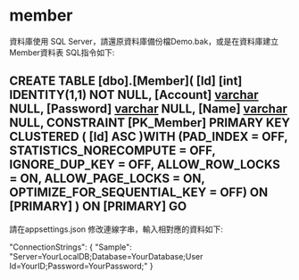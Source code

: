 # member

資料庫使用 SQL Server，請還原資料庫備份檔Demo.bak，或是在資料庫建立Member資料表
SQL指令如下:

CREATE TABLE [dbo].[Member](
	[Id] [int] IDENTITY(1,1) NOT NULL,
	[Account] [varchar](20) NULL,
	[Password] [varchar](50) NULL,
	[Name] [varchar](20) NULL,
 CONSTRAINT [PK_Member] PRIMARY KEY CLUSTERED 
(
	[Id] ASC
)WITH (PAD_INDEX = OFF, STATISTICS_NORECOMPUTE = OFF, IGNORE_DUP_KEY = OFF, ALLOW_ROW_LOCKS = ON, ALLOW_PAGE_LOCKS = ON, OPTIMIZE_FOR_SEQUENTIAL_KEY = OFF) ON [PRIMARY]
) ON [PRIMARY]
GO
----------------------

請在appsettings.json 修改連線字串，輸入相對應的資料如下:

"ConnectionStrings": {
    "Sample": "Server=YourLocalDB;Database=YourDatabase;User Id=YourID;Password=YourPassword;"
  }
